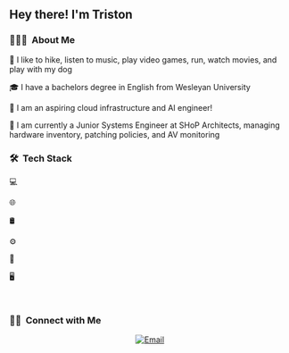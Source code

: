 <h2> Hey there! I'm Triston</h2>

<h3> 👨🏻‍💻  About Me </h3>

🤔 I like to hike, listen to music, play video games, run, watch movies, and play with my dog

🎓 I have a bachelors degree in English from Wesleyan University

💼 I am an aspiring cloud infrastructure and AI engineer! 

🌱 I am currently a Junior Systems Engineer at SHoP Architects, managing hardware inventory, patching policies, and AV monitoring


<h3> 🛠  Tech Stack</h3>

💻

🌐

🛢

⚙️

🔧

🖥

<br/>

<h3> 🤝🏻  Connect with Me </h3>

<p align="center">
<a href="https://www.kuralabs.org/"&gt;&lt;img alt="Website" src="https://img.shields.io/badge/Website-www.kuralabs.org-orange?style=flat-square&logo=google-chrome"></a>
<a href="https://www.linkedin.com/in/triston-ortiz-0a919b173/"&gt;&lt;img alt="LinkedIn" src="https://img.shields.io/badge/LinkedIn-triston%20ortiz-orange?style=flat-square&logo=linkedin"></a>
<a href="taokuralabs@gmail.com"><img alt="Email" src="https://img.shields.io/badge/Email-taokuralabs@gmail.com-orange?style=flat-square&logo=gmail"></a>
</p>
